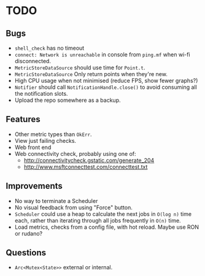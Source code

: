 # TODO

## Bugs

* `shell_check` has no timeout
* `connect: Network is unreachable` in console from `ping.mf` when wi-fi disconnected.
* `MetricStoreDataSource` should use time for `Point.t`.
* `MetricStoreDataSource` Only return points when they're new.
* High CPU usage when not minimised (reduce FPS, show fewer graphs?)
* `Notifier` should call `NotificationHandle.close()` to avoid
  consuming all the notification slots.
* Upload the repo somewhere as a backup.

## Features

* Other metric types than `OkErr`.
* View just failing checks.
* Web front end
* Web connectivity check, probably using one of:
  - http://connectivitycheck.gstatic.com/generate_204
  - http://www.msftconnecttest.com/connecttest.txt

## Improvements

* No way to terminate a Scheduler
* No visual feedback from using "Force" button.
* `Scheduler` could use a heap to calculate the next jobs in
  `O(log n)` time each, rather than iterating through all jobs frequently in
  `O(n)` time.
* Load metrics, checks from a config file, with hot reload. Maybe use RON or rudano?

## Questions

* `Arc<Mutex<State>>` external or internal.
